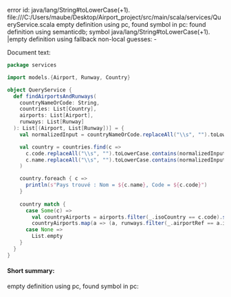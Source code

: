 error id: java/lang/String#toLowerCase(+1).
file:///C:/Users/maube/Desktop/Airport_project/src/main/scala/services/QueryService.scala
empty definition using pc, found symbol in pc: 
found definition using semanticdb; symbol java/lang/String#toLowerCase(+1).
|empty definition using fallback
non-local guesses:
	 -

Document text:

```scala
package services

import models.{Airport, Runway, Country}

object QueryService {
  def findAirportsAndRunways(
    countryNameOrCode: String,
    countries: List[Country],
    airports: List[Airport],
    runways: List[Runway]
  ): List[(Airport, List[Runway])] = {
    val normalizedInput = countryNameOrCode.replaceAll("\\s", "").toLowerCase

    val country = countries.find(c =>
      c.code.replaceAll("\\s", "").toLowerCase.contains(normalizedInput) ||
      c.name.replaceAll("\\s", "").toLowerCase.contains(normalizedInput)
    )

    country.foreach { c =>
      println(s"Pays trouvé : Nom = ${c.name}, Code = ${c.code}")
    }
    
    country match {
      case Some(c) =>
        val countryAirports = airports.filter(_.isoCountry == c.code).sortBy(_.name)
        countryAirports.map(a => (a, runways.filter(_.airportRef == a.id)))
      case None =>
        List.empty
    }
  }
}

```

#### Short summary: 

empty definition using pc, found symbol in pc: 